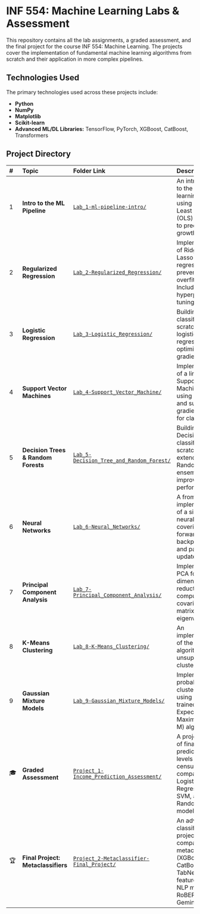 # INF 554: Machine Learning Labs & Assessment

This repository contains all the lab assignments, a graded assessment, and the final project for the course INF 554: Machine Learning. The projects cover the implementation of fundamental machine learning algorithms from scratch and their application in more complex pipelines.

## Technologies Used

The primary technologies used across these projects include:
* **Python**
* **NumPy**
* **Matplotlib**
* **Scikit-learn**
* **Advanced ML/DL Libraries:** TensorFlow, PyTorch, XGBoost, CatBoost, Transformers

## Project Directory

| # | Topic | Folder Link | Description |
| :-- | :--- | :--- | :--- |
| 1 | **Intro to the ML Pipeline** | [`Lab_1-ml-pipeline-intro/`](./Lab_1-ml-pipeline-intro/) | An introduction to the machine learning pipeline using Ordinary Least Squares (OLS) regression to predict tree growth. |
| 2 | **Regularized Regression** | [`Lab_2-Regularized_Regression/`](./Lab_2-Regularized_Regression/) | Implementation of Ridge (L2) and Lasso (L1) regression to prevent overfitting. Includes hyperparameter tuning. |
| 3 | **Logistic Regression** | [`Lab_3-Logistic_Regression/`](./Lab_3-Logistic_Regression/) | Building a binary classifier from scratch using logistic regression, optimized with gradient descent. |
| 4 | **Support Vector Machines** | [`Lab_4-Support_Vector_Machine/`](./Lab_4-Support_Vector_Machine/) | Implementation of a linear Support Vector Machine (SVM) using hinge loss and sub-gradient descent for classification. |
| 5 | **Decision Trees & Random Forests** | [`Lab_5-Decision_Tree_and_Random_Forest/`](./Lab_5-Decision_Tree_and_Random_Forest/) | Building a Decision Tree classifier from scratch and extending it to a Random Forest ensemble to improve performance. |
| 6 | **Neural Networks** | [`Lab_6-Neural_Networks/`](./Lab_6-Neural_Networks/) | A from-scratch implementation of a simple neural network, covering the forward pass, backpropagation, and parameter updates. |
| 7 | **Principal Component Analysis** | [`Lab_7-Principal_Component_Analysis/`](./Lab_7-Principal_Component_Analysis/) | Implementing PCA for dimensionality reduction by computing the covariance matrix and eigenvectors. |
| 8 | **K-Means Clustering** | [`Lab_8-K-Means_Clustering/`](./Lab_8-K-Means_Clustering/) | An implementation of the K-means algorithm for unsupervised clustering. |
| 9 | **Gaussian Mixture Models** | [`Lab_9-Gaussian_Mixture_Models/`](./Lab_9-Gaussian_Mixture_Models/) | Implementing a probabilistic clustering model using GMMs, trained with the Expectation-Maximization (E-M) algorithm. |
| 🎓 | **Graded Assessment** | [`Project_1-Income_Prediction_Assessment/`](./Project_1-Income_Prediction_Assessment/) | A project (20% of final grade) to predict income levels from census data by comparing Logistic Regression, SVM, and Random Forest models. |
| 🏆 | **Final Project: Metaclassifiers** | [`Project_2-Metaclassifier-Final_Project/`](./Project_2-Metaclassifier-Final_Project/) | An advanced classification project comparing metaclassifiers (XGBoost, CatBoost, LSTM, TabNet) with features from NLP models like RoBERTa and Gemini. |

